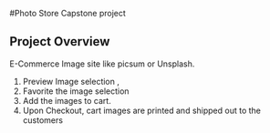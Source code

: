 #Photo Store Capstone project


## Project Overview

E-Commerce Image site like picsum or Unsplash.
1. Preview Image selection ,
2. Favorite the image selection
3. Add the images to cart.
4. Upon Checkout, cart images are printed and shipped out to the customers